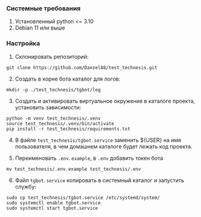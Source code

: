### Системные требования

1. Установленный python <= 3.10
2. Debian 11 или выше

### Настройка

1. Склонировать репозиторий: 
```commandline
git clone https://github.com/Danzel88/test_technesis.git
```

2. Создать в корне бота каталог для логов: 
```commandline
mkdir -p ./test_technesis/tgbot/log
```

3. Создать и активировать виртуальное окружение в каталоге проекта, установить зависимости: 
```commandline
python -m venv test_technesis/.venv
source test_technesis/.venv/bin/activate
pip install -r test_technesis/requirements.txt
```

4. В файле `test_technesis/tgbot.service` заменить ${USER} на имя пользователя, в чем домашнем каталоге будет лежать код проекта. 

5. Переименовать `.env.example`, в `.env` добавить токен бота 
```commandline
mv test_technesis/.env.example test_technesis/.env
```

6. Файл `tgbot.service` копировать в системный каталог и запустить службу:
```commandline
sudo cp test_technesis/tgbot.service /etc/systemd/system/
sudo systemctl enable tgbot.service
sudo systemctl start tgbot.service
```
